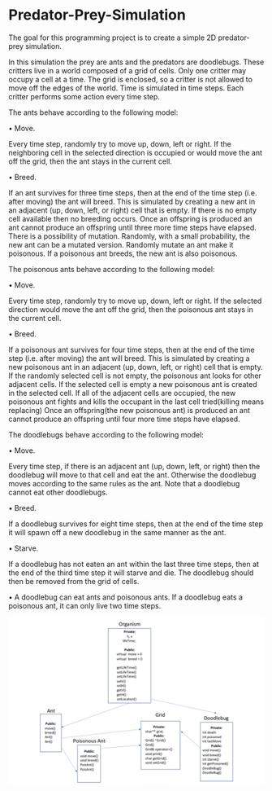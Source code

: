 # Predator-Prey-Simulation

The goal for this programming project is to create a simple 2D predator-prey simulation. 

In this simulation the prey are ants and the predators are doodlebugs. These critters live in a world composed of a grid of cells. Only one critter may occupy a cell at a time. The grid is enclosed, so a critter is not allowed to move off the edges of the world. Time is simulated in time steps. Each critter performs some action every time step.


The ants behave according to the following model:


• Move.

Every time step, randomly try to move up, down, left or right. If the neighboring cell in the selected direction is occupied or would move the ant off the grid, then the ant stays in the current cell.


• Breed.

If an ant survives for three time steps, then at the end of the time step (i.e. after moving) the ant will breed. This is simulated by creating a new ant in an adjacent (up, down, left, or right) cell that is empty. If there is no empty cell available then no breeding occurs. Once an offspring is produced an ant cannot produce an offspring until three more time steps have elapsed. There is a possibility of mutation. Randomly, with a small probability, the new ant can be a mutated version. Randomly mutate an ant make it poisonous. If a poisonous ant breeds, the new ant is also poisonous.


The poisonous ants behave according to the following model:


• Move.

Every time step, randomly try to move up, down, left or right. If the selected direction would move the ant off the grid, then the poisonous ant stays in the current cell.


• Breed.

If a poisonous ant survives for four time steps, then at the end of the time step (i.e. after moving) the ant will breed. This is simulated by creating a new poisonous ant in an adjacent (up, down, left, or right) cell that is empty. If the randomly selected cell is not empty, the poisonous ant looks for other adjacent cells. If the selected cell is empty a new poisonous ant is created in the selected cell. If all of the adjacent cells are occupied, the new poisonous ant fights and kills the occupant in the last cell tried(killing means replacing) Once an offspring(the new poisonous ant) is produced an ant cannot produce an offspring until four more time steps have elapsed.


The doodlebugs behave according to the following model:


• Move. 

Every time step, if there is an adjacent ant (up, down, left, or right) then the doodlebug will move to that cell and eat the ant. Otherwise the doodlebug moves according to the same rules as the ant. Note that a doodlebug cannot eat other doodlebugs.


• Breed.

If a doodlebug survives for eight time steps, then at the end of the time step it will spawn off a new doodlebug in the same manner as the ant.


• Starve.

If a doodlebug has not eaten an ant within the last three time steps, then at the end of the third time step it will starve and die. The doodlebug should then be removed from the grid of cells.

• A doodlebug can eat ants and poisonous ants. If a doodlebug eats a poisonous ant, it can only live two time steps.


<img src = "https://raw.githubusercontent.com/dbasibuyuk/Predator-Prey-Simulation/master/uml.png">




